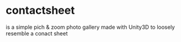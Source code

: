 # contactsheet
is a simple pich & zoom photo gallery made with Unity3D to loosely resemble a conact sheet 
